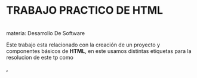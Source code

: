 <h1>TRABAJO PRACTICO DE HTML</h1>
<br>materia: Desarrollo De Software
<div>
  <P>Este trabajo esta relacionado con la creación de un proyecto y componentes básicos de <b>HTML</b>, en este usamos distintas etiquetas para la resolucion 
  de este tp como <strong><div>, <style>, entre otras cosas para la semantica de este proyecto</strong>. Ademas de la creacion de tablas, formularios, la insercion de elementos
  multimedia, el uso de distintos encabezados, tipo de letra (negrita, cursiva, subrayado)</P>
</div>
<p>El archivo <a href="TP.html">TP.html</a> contiene el codigo de los enunciado que se pidieron en el trabajo practico </p>
<div> 
    <p>Se agregan los enlaces de los elementos multimedias que se usaron</p>
    <nav>
    video <a href="https://video-previews.elements.envatousercontent.com/5b3b6876-9689-4cfe-9692-1cf061a156f6/watermarked_preview/watermarked_preview.mp4"/>
    audio <a href="https://download.blender.org/peach/trailer/trailer_1080p.ogg"/>
    imagen <a href="https://estaticos.elcolombiano.com/binrepository/781x1001/0c1/780d565/none/11101/WYEO/homero-simpson_42360908_20230512163831.jpg"
    </nav>
  </div>

